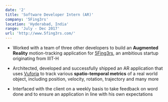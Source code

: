 ```yaml
---
date: '2'
title: 'Software Developer Intern (AR)'
company: '5Fing3rs'
location: 'Hyderabad, India'
range: 'July - Dec 2017'
url: 'http://www.5fing3rs.com/'
---
```


- Worked with a team of three other developers to build an **Augmented Reality** motion-tracking application for [5Fing3rs](http://www.5fing3rs.com/), an ambitious startup originating from IIIT-H

- Architected, developed and successfully shipped an AR application that uses [Vuforia](https://developer.vuforia.com/) to track various **spatio-temporal metrics** of a real world object, including position, velocity, rotation, trajectory and many more

- Interfaced with the client on a weekly basis to take feedback on word done and to ensure an application in line with his own expectations
